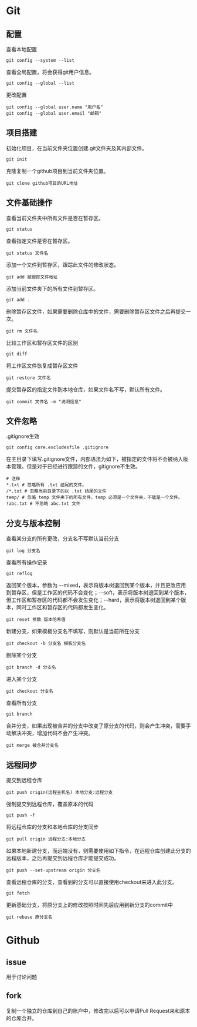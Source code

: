 # Git

## 配置

查看本地配置

```
git config --system --list
```

查看全局配置，将会获得git用户信息。

```
git config --global --list
```

更改配置

```
git config --global user.name "用户名"
git config --global user.email "邮箱"
```

## 项目搭建

初始化项目，在当前文件夹位置创建.git文件夹及其内部文件。

```
git init
```

克隆复制一个github项目到当前文件夹位置。

```
git clone github项目的URL地址
```

## 文件基础操作

查看当前文件夹中所有文件是否在暂存区。

```
git status
```

查看指定文件是否在暂存区。

```
git status 文件名
```

添加一个文件到暂存区，跟踪此文件的修改状态。

```
git add 被跟踪文件地址
```

添加当前文件夹下的所有文件到暂存区。

```
git add .
```

删除暂存区文件，如果需要删除仓库中的文件，需要删除暂存区文件之后再提交一次。

```
git rm 文件名
```

比较工作区和暂存区文件的区别

```
git diff
```

将工作区文件恢复成暂存区文件

```
git restore 文件名
```

提交暂存区的指定文件到本地仓库，如果文件名不写，默认所有文件。

```
git commit 文件名 -m "说明信息"
```

## 文件忽略

.gitignore生效

```
git config core.excludesfile .gitignore
```

在主目录下填写.gitignore文件，内部语法为如下，被指定的文件将不会被纳入版本管理。但是对于已经进行跟踪的文件，gitignore不生效。

```
# 注释
*.txt # 忽略所有 .txt 结尾的文件。
/*.txt # 忽略当前目录下的以 .txt 结尾的文件
temp/ # 忽略 temp 文件夹下的所有文件，temp 必须是一个文件夹，不能是一个文件。
!abc.txt # 不忽略 abc.txt 文件
```

## 分支与版本控制

查看某分支的所有更改，分支名不写默认当前分支

```
git log 分支名
```

查看所有操作记录

```
git reflog
```

返回某个版本，参数为 --mixed，表示将版本树退回到某个版本，并且更改应用到暂存区，但是工作区的代码不会变化；--soft，表示将版本树退回到某个版本，但工作区和暂存区的代码都不会发生变化；--hard，表示将版本树退回到某个版本，同时工作区和暂存区的代码都发生变化。

```
git reset 参数 版本哈希值
```

新建分支，如果模板分支名不填写，则默认是当前所在分支

```
git checkout -b 分支名 模板分支名
```

删除某个分支

```
git branch -d 分支名
```

进入某个分支

```
git checkout 分支名
```

查看所有分支

```
git branch
```

合并分支，如果出现被合并的分支中改变了原分支的代码，则会产生冲突，需要手动解决冲突，增加代码不会产生冲突。

```
git merge 被合并分支名
```

## 远程同步

提交到远程仓库

```
git push origin(远程主机名) 本地分支:远程分支
```

强制提交到远程仓库，覆盖原本的代码

```
git push -f
```

将远程仓库的分支和本地仓库的分支同步

```
git pull origin 远程分支:本地分支
```

如果本地新建分支，而远端没有，则需要使用如下指令，在远程仓库创建此分支的远程版本，之后再提交到远程仓库才能提交成功。

```
git push --set-upstream origin 分支名
```

查看远程仓库的分支，查看到的分支可以直接使用checkout来进入此分支。

```
git fetch
```

更新基础分支，将原分支上的修改按照时间先后应用到新分支的commit中

```
git rebase 原分支名
```

# Github

## issue

用于讨论问题

## fork

复制一个独立的仓库到自己的账户中，修改完以后可以申请Pull Request来和原本的仓库合并。